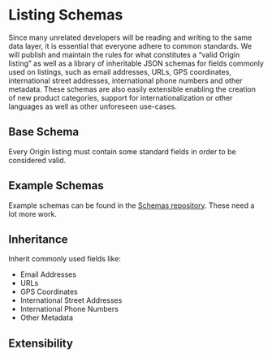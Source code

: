 # Listing Schemas

Since many unrelated developers will be reading and writing to
the same data layer, it is essential that everyone adhere to common standards.
We will publish and maintain the rules for what constitutes a “valid Origin
listing” as well as a library of inheritable JSON schemas for fields commonly
used on listings, such as email addresses, URLs, GPS coordinates, international
street addresses, international phone numbers and other metadata. These schemas
are also easily extensible enabling the creation of new product categories,
support for internationalization or other languages as well as other unforeseen
use-cases.

## Base Schema

Every Origin listing must contain some standard fields in order to be considered valid.

## Example Schemas

Example schemas can be found in the [Schemas repository](https://github.com/OriginProtocol/listing-schemas). These need a lot more work.

## Inheritance

Inherit commonly used fields like:

 - Email Addresses
 - URLs
 - GPS Coordinates
 - International Street Addresses
 - International Phone Numbers
 - Other Metadata

## Extensibility
